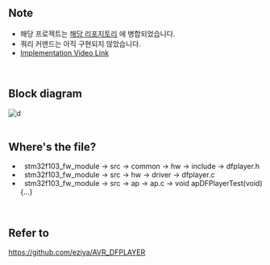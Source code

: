## Note
* 해당 프로젝트는 [해당 리포지토리](https://github.com/taejin-seong/STM32F103XX-Module-Libraries) 에 병합되었습니다.
* 쿼리 커맨드는 아직 구현되지 않았습니다.
* [Implementation Video Link](https://blog.naver.com/sungtj0130/222657843695) 

<br>

## Block diagram<br>
![d](https://user-images.githubusercontent.com/70312248/155701830-a8415f90-bfb7-4327-8f12-9a5dc024cb1e.png) <br><br>

## Where's the file?<br>
* &nbsp; stm32f103_fw_module → src → common → hw → include → dfplayer.h
* &nbsp; stm32f103_fw_module → src → hw → driver → dfplayer.c
* &nbsp; stm32f103_fw_module → src → ap → ap.c → void apDFPlayerTest(void){...} <br>

<br>

## Refer to <br>
https://github.com/eziya/AVR_DFPLAYER <br>
